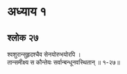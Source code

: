 # अध्याय १

## श्लोक २७

श्वशुरान्सुहृदश्चैव सेनयोरुभयोरपि ।<br>तान्समीक्ष्य स कौन्तेयः सर्वान्बन्धूनवस्थितान् ॥ १-२७॥<br><br>

